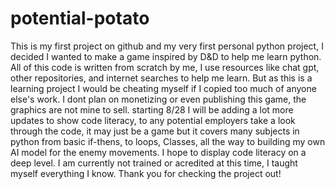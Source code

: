 # potential-potato
This is my first project on github and my very first personal python project, I decided I wanted to make a game inspired by D&D to help me learn python. All of this code is written from scratch by me, I use resources like chat gpt, other repositories, and internet searches to help me learn. But as this is a learning project I would be cheating myself if I copied too much of anyone else's work. I dont plan on monetizing or even publishing this game, the graphics are not mine to sell. starting 8/28 I will be adding a lot more updates to show code literacy, to any potential employers take a look through the code, it may just be a game but it covers many subjects in python from basic if-thens, to loops, Classes, all the way to building my own AI model for the enemy movements. I hope to display code literacy on a deep level. I am currently not trained or acredited at this time, I taught myself everything I know. Thank you for checking the project out!